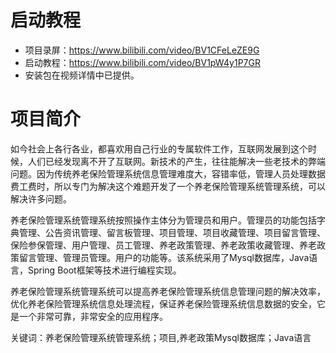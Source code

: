 # 启动教程

- 项目录屏：https://www.bilibili.com/video/BV1CFeLeZE9G
- 启动教程：https://www.bilibili.com/video/BV1pW4y1P7GR
- 安装包在视频详情中已提供。

# 项目简介
如今社会上各行各业，都喜欢用自己行业的专属软件工作，互联网发展到这个时候，人们已经发现离不开了互联网。新技术的产生，往往能解决一些老技术的弊端问题。因为传统养老保险管理系统信息管理难度大，容错率低，管理人员处理数据费工费时，所以专门为解决这个难题开发了一个养老保险管理系统管理系统，可以解决许多问题。

养老保险管理系统管理系统按照操作主体分为管理员和用户。管理员的功能包括字典管理、公告资讯管理、留言板管理、项目管理、项目收藏管理、项目留言管理、保险参保管理、用户管理、员工管理、养老政策管理、养老政策收藏管理、养老政策留言管理、管理员管理。用户的功能等。该系统采用了Mysql数据库，Java语言，Spring Boot框架等技术进行编程实现。

养老保险管理系统管理系统可以提高养老保险管理系统信息管理问题的解决效率，优化养老保险管理系统信息处理流程，保证养老保险管理系统信息数据的安全，它是一个非常可靠，非常安全的应用程序。

关键词：养老保险管理系统管理系统；项目,养老政策Mysql数据库；Java语言
